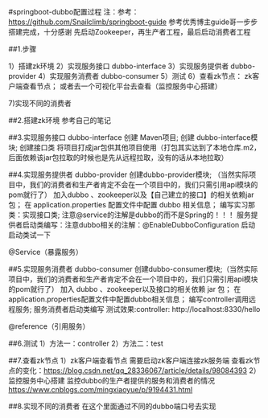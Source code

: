 #springboot-dubbo配置过程
注：参考：https://github.com/Snailclimb/springboot-guide
参考优秀博主guide哥一步步搭建完成，十分感谢
先启动Zookeeper，再生产者工程，最后启动消费者工程

##1.步骤

1）搭建zk环境
2）实现服务接口 dubbo-interface
3）实现服务提供者 dubbo-provider
4）实现服务消费者 dubbo-consumer
5）测试
6）查看zk节点：
zk客户端查看节点； 
或者去一个可视化平台去查看（监控服务中心搭建）

7)实现不同的消费者

##2.搭建zk环境
参考自己的笔记

##3.实现服务接口 dubbo-interface
创建 Maven项目;
创建 dubbo-interface模块;
创建接口类
将项目打成jar包供其他项目使用（打包其实达到了本地仓库.m2，后面依赖该jar包拉取的时候也是先从远程拉取，没有的话从本地拉取）

##4.实现服务提供者 dubbo-provider
创建dubbo-provider模块; （当然实际项目中，我们的消费者和生产者肯定不会在一个项目中的，我们只需引用api模块的pom就行了）
加入dubbo 、zookeeper以及【自己建立的接口】的相关依赖jar包；
在 application.properties 配置文件中配置 dubbo 相关信息；
编写实习那类：实现接口类; 注意@service的注解是dubbo的而不是Spring的！！！
服务提供者启动类编写：注意dubbo相关的注解：@EnableDubboConfiguration
启动启动类试一下

@Service（暴露服务）

##5.实现服务消费者 dubbo-consumer
创建dubbo-consumer模块;（当然实际项目中，我们的消费者和生产者肯定不会在一个项目中的，我们只需引用api模块的pom就行了）
加入 dubbo 、zookeeper以及接口的相关依赖 jar 包；
在 application.properties配置文件中配置dubbo相关信息；
编写controller调用远程服务;
服务消费者启动类编写
测试效果:controller: http://localhost:8330/hello

@reference（引用服务）

##6.测试
1）方法一：controller
2）方法二：test


##7.查看zk节点
1）zk客户端查看节点
需要启动zk客户端连接zk服务端
查看zk节点的变化：https://blog.csdn.net/qq_28336067/article/details/98084393
2）监控服务中心搭建 监控dubbo的生产者提供的服务和消费者的情况
https://www.cnblogs.com/mingxiaoyue/p/9194431.html

##8.实现不同的消费者
在这个里面通过不同的dubbo端口号去实现

